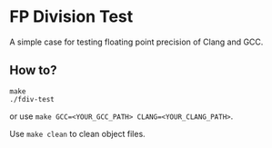 # FP Division Test

A simple case for testing floating point precision of Clang and GCC.

## How to?

```shell
make
./fdiv-test
```

or use `make GCC=<YOUR_GCC_PATH> CLANG=<YOUR_CLANG_PATH>`.

Use `make clean` to clean object files.
